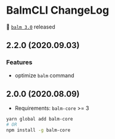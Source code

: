 # BalmCLI ChangeLog

:tada: [`balm 3.0`](https://balm.js.org/) released

## 2.2.0 (2020.09.03)

### Features

- optimize `balm` command

## 2.0.0 (2020.08.09)

- Requirements: `balm-core` >= 3

```sh
yarn global add balm-core
# OR
npm install -g balm-core
```
